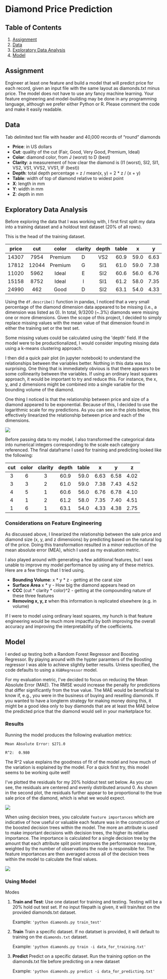 # Diamond Price Prediction


## Table of Contents
1. [Assignment](#assignment)
2. [Data](#data)
3. [Exploratory Data Analysis](#eda)
4. [Model](#Model)

## Assignment <a name="assignemnt"></a>
Engineer at least one feature and build a model that will predict price for each record, given an input file with the same layout as diamonds.txt minus price. The model does not have to use any fancy machine learning. Your feature engineering and model-building may be done in any programming language, although we prefer either Python or R. Please comment the code and make it easily readable.

## Data <a name="data"></a>
Tab delimited text file with header and 40,000 records of “round” diamonds 
 - **Price**: in US dollars 
 - **Cut**: quality of the cut (Fair, Good, Very Good, Premium, Ideal)
 - **Color**: diamond color, from J (worst) to D (best)
 - **Clarity**: a measurement of how clear the diamond is (I1 (worst), SI2, SI1, VS2, VS1, VVS2, VVS1, IF (best))
 - **Depth**: total depth percentage = z / mean(x, y) = 2 * z / (x + y)
 - **Table**: width of top of diamond relative to widest point
 - **X**: length in mm 
 - **Y**: width in mm 
 - **Z**: depth in mm 


## Exploratory Data Analysis <a name="eda"></a>

Before exploring the data that I was working with, I first first split my data into a training dataset and a holdout test dataset (20% of all rows).

This is the head of the training dataset.

**price**|**cut**|**color**|**clarity**|**depth**|**table**|**x**|**y**|**z**
:-----:|:-----:|:-----:|:-----:|:-----:|:-----:|:-----:|:-----:|:-----:
14307|7954|Premium|D|VS2|60.9|59.0|6.63|6.58
17812|12044|Premium|G|SI1|61.0|59.0|7.38|7.43
11020|5962|Ideal|E|SI2|60.6|56.0|6.76|6.78
15158|8752|Ideal|I|SI1|61.2|58.0|7.35|7.40
24990|462|Good|D|SI2|63.1|54.0|4.33|4.38

Using the `df.describe()` function in pandas, I noticed that a very small percentage of the diamond dimension data appeared to be missing (i.e., a dimension was listed as 0).  In total, 9/3200 (~.3%) diamonds were missing one or more dimensions.  Given the scope of this project, I decided to simply replace missing values with the mean value of that dimension found in either the training set or the test set.  

Some missing values could be calculated using the 'depth' field.  If the model were to be productionalized, I would consider imputing missing data using a k-means clustering approach.

I then did a quick pair plot (in jupyter notebook) to understand the relationships between the variables better. Nothing in this data was too surprising. One thing that is immediately obvious is that there appears to be some collinearity between the variables.  If using an ordinary least squares approach, it would be important to try and reduce this.  For instance, the x, y, and z dimensions might be combined into a single variable for the bounding volume of the diamond. 

One thing I noticed is that the relationship between price and size of a diamond appeared to be exponential. Because of this, I decided to use the logarithmic scale for my predictions. As you can see in the plots below, this effectively linearized the relationship between price and each of the dimensions. 


![](images/log_scale.png)

Before passing data to my model, I also transformed the categorical data into numerical integers corresponding to the scale each category referenced. The final dataframe I used for training and predicting looked like the following:

**cut**|**color**|**clarity**|**depth**|**table**|**x**|**y**|**z**
:-----:|:-----:|:-----:|:-----:|:-----:|:-----:|:-----:|:-----:
3|6|3|60.9|59.0|6.63|6.58|4.02
3|3|2|61.0|59.0|7.38|7.43|4.52
4|5|1|60.6|56.0|6.76|6.78|4.10
4|1|2|61.2|58.0|7.35|7.40|4.51
1|6|1|63.1|54.0|4.33|4.38|2.75

### Considerations on Feature Engineering
As discussed above, I linearized the relationship between the sale price and diamond size (x, y, and z dimensions) by predicting based on the natural log of the price. Doing this transformation resulted in a minor reduction of the mean absolute error (MEA), which I used as my evaluation metric.

I also played around with generating a few additional features, but I was unable to improve my model performance by using any of these metrics.  Here are a few things that I tried using.
 - **Bounding Volume**: x * y * z - getting at the carat size 
 - **Surface Area** x * y - How big the diamond appears head on
 - **CCC** (cut * clarity * color)^2 - getting at the compounding nature of these three features
 - **Removing x, y, z** when this information is replicated elsewhere (e.g. in volume)
 
If I were to model using ordinary least squares, my hunch is that feature engineering would be much more impactful by both improving the overall accuracy and improving the interpretability of the coefficients.
 

## Model <a name="model"></a>

I ended up testing both a Random Forest Regressor and Boosting Regressor.  By playing around with the hypter paramters of the Boosting regressor I was able to achieve slightly better results.  Unless specified, the code defaults to using a `XGBRegressor` model.

For my evaluation metric, I've decided to focus on reducing the Mean Absolute Error (MAE).  The RMSE would increase the penalty for predictions that differ significantly from the true value. The MAE would be beneficial to know if, e.g., you were in the business of buying and reselling diamonds.  If you wanted to have a longterm strategy for making money doing this, it might be a good idea only to buy diamonds that are at least the MAE below the predicted price that the diamond would sell in your marketplace for.


### Results
Running the model produces the following evaluation metrics:

`Mean Absolute Error: $271.0`

`R^2:  0.980`

The R^2 value explains the goodness of fit of the model and how much of the variation is explained by the model.  For a quick first try, this model seems to be working quite well!

I've plotted the residuals for my 20% holdout test set below. As you can see, the residuals are centered and evenly distributed around 0.  As shown in the second plot, the residuals further appear to be proportional to the true sale price of the diamond, which is what we would expect.

![](images/residuals.png)

When using decision trees, you calculate `feature importances` which are indicative of how useful or valuable each feature was in the construction of the boosted decision trees within the model. The more an attribute is used to make important decisions with decision trees, the higher its relative importance. The importance is calculated for a single decision tree by the amount that each attribute split point improves the performance measure, weighted by the number of observations the node is responsible for. The feature importances are then averaged across all of the decision trees within the model to calculate the final values.

![](images/feature_importance.png)

### Using Model
Modes
1. **Train and Test**:
    Use one dataset for training and testing. Testing will be a 20% hold out test set. If no input filepath is given, it will train/test on the provided diamonds.txt dataset.
    
    Example: `'python diamonds.py train_test'`
    
2. **Train** Train a specific dataset. If no datatset is provided, it will default to training on the `diamonds.txt` dataset.

    Example: `'python diamonds.py train -i data_for_training.txt'`

3. **Predict** Predict on a specific dataset. Run the training option on the diamonds.txt file before predicting on a new dataset

    Example: `'python diamonds.py predict -i data_for_predicting.txt'`

